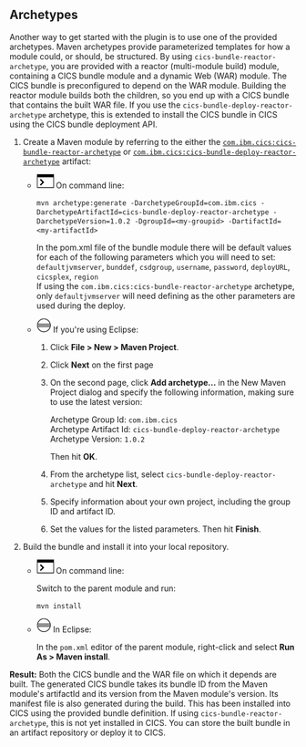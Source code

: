 ## Archetypes

Another way to get started with the plugin is to use one of the provided archetypes. Maven archetypes provide parameterized templates for how a module could, or should, be structured. 
By using `cics-bundle-reactor-archetype`, you are provided with a reactor (multi-module build) module, containing a CICS bundle module and a dynamic Web (WAR) module. The CICS bundle is preconfigured to depend on the WAR module. Building the reactor module builds both the children, so you end up with a CICS bundle that contains the built WAR file. If you use the `cics-bundle-deploy-reactor-archetype` archetype, this is extended to install the CICS bundle in CICS using the CICS bundle deployment API. 


1. Create a Maven module by referring to the either the [`com.ibm.cics:cics-bundle-reactor-archetype`](https://search.maven.org/artifact/com.ibm.cics/cics-bundle-reactor-archetype/1.0.2/maven-archetype) or [`com.ibm.cics:cics-bundle-deploy-reactor-archetype`](https://search.maven.org/artifact/com.ibm.cics/cics-bundle-deploy-reactor-archetype/1.0.2/maven-archetype) artifact:

    * ![On command line](images/cmd.png) On command line:
    
         ```
         mvn archetype:generate -DarchetypeGroupId=com.ibm.cics -DarchetypeArtifactId=cics-bundle-deploy-reactor-archetype -DarchetypeVersion=1.0.2 -DgroupId=<my-groupid> -DartifactId=<my-artifactId>
         ```
         In the pom.xml file of the bundle module there will be default values for each of the following parameters which you will need to set:  
         `defaultjvmserver`, `bunddef`, `csdgroup`, `username`, `password`, `deployURL`, `cicsplex`, `region`  
         If using the `com.ibm.cics:cics-bundle-reactor-archetype` archetype, only `defaultjvmserver` will need defining as the other parameters are used during the deploy. 
         
    * ![In Eclipse](images/eclipse.png) If you're using Eclipse:
        1. Click **File > New > Maven Project**.
        1. Click **Next** on the first page
        1. On the second page, click **Add archetype...** in the New Maven Project dialog and specify the following information, making sure to use the latest version:
    
            Archetype Group Id: `com.ibm.cics`  
            Archetype Artifact Id: `cics-bundle-deploy-reactor-archetype`              
            Archetype Version: `1.0.2`  

            Then hit **OK**.  
        1. From the archetype list, select `cics-bundle-deploy-reactor-archetype` and hit **Next**. 
        1. Specify information about your own project, including the group ID and artifact ID.
        1. Set the values for the listed parameters. Then hit **Finish**.  
    
2. Build the bundle and install it into your local repository.

    * ![On command line](images/cmd.png) On command line:
    
        Switch to the parent module and run:
        
        ```
        mvn install
        ```
    
    * ![In Eclipse](images/eclipse.png) In Eclipse:
    
        In the `pom.xml` editor of the parent module, right-click and select **Run As > Maven install**.  

**Result:** Both the CICS bundle and the WAR file on which it depends are built. The generated CICS bundle takes its bundle ID from the Maven module's artifactId and its version from the Maven module's version. Its manifest file is also generated during the build. This has been installed into CICS using the provided bundle definition. 
If using `cics-bundle-reactor-archetype`, this is not yet installed in CICS. You can store the built bundle in an artifact repository or deploy it to CICS.
